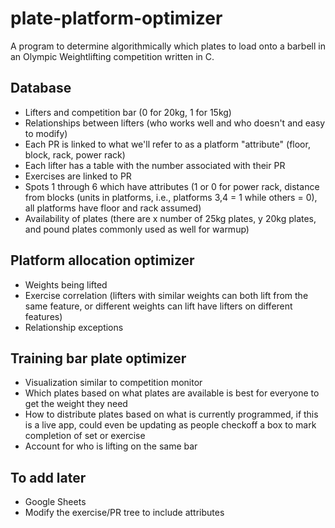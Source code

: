 # plate-platform-optimizer

A program to determine algorithmically which plates to load onto a barbell in an Olympic Weightlifting competition written in C. 

## Database
- Lifters and competition bar (0 for 20kg, 1 for 15kg)
- Relationships between lifters (who works well and who doesn't and easy to modify)
- Each PR is linked to what we'll refer to as a platform "attribute" (floor, block, rack, power rack)
- Each lifter has a table with the number associated with their PR
- Exercises are linked to PR
- Spots 1 through 6 which have attributes (1 or 0 for power rack, distance from blocks (units in platforms, i.e., platforms 3,4 = 1 while others = 0), all platforms have floor and rack assumed)
- Availability of plates (there are x number of 25kg plates, y 20kg plates, and pound plates commonly used as well for warmup)

## Platform allocation optimizer
- Weights being lifted
- Exercise correlation (lifters with similar weights can both lift from the same feature, or different weights can lift have lifters on different features)
- Relationship exceptions

## Training bar plate optimizer
- Visualization similar to competition monitor
- Which plates based on what plates are available is best for everyone to get the weight they need
- How to distribute plates based on what is currently programmed, if this is a live app, could even be updating as people checkoff a box to mark completion of set or exercise
- Account for who is lifting on the same bar

## To add later
- Google Sheets
- Modify the exercise/PR tree to include attributes
